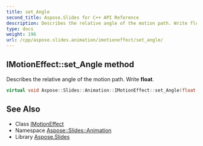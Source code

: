 ```yaml
---
title: set_Angle
second_title: Aspose.Slides for C++ API Reference
description: Describes the relative angle of the motion path. Write float.
type: docs
weight: 196
url: /cpp/aspose.slides.animation/imotioneffect/set_angle/
---
```

## IMotionEffect::set_Angle method


Describes the relative angle of the motion path. Write **float**.

```cpp
virtual void Aspose::Slides::Animation::IMotionEffect::set_Angle(float value)=0
```

## See Also

* Class [IMotionEffect](../)
* Namespace [Aspose::Slides::Animation](../../)
* Library [Aspose.Slides](../../../)
